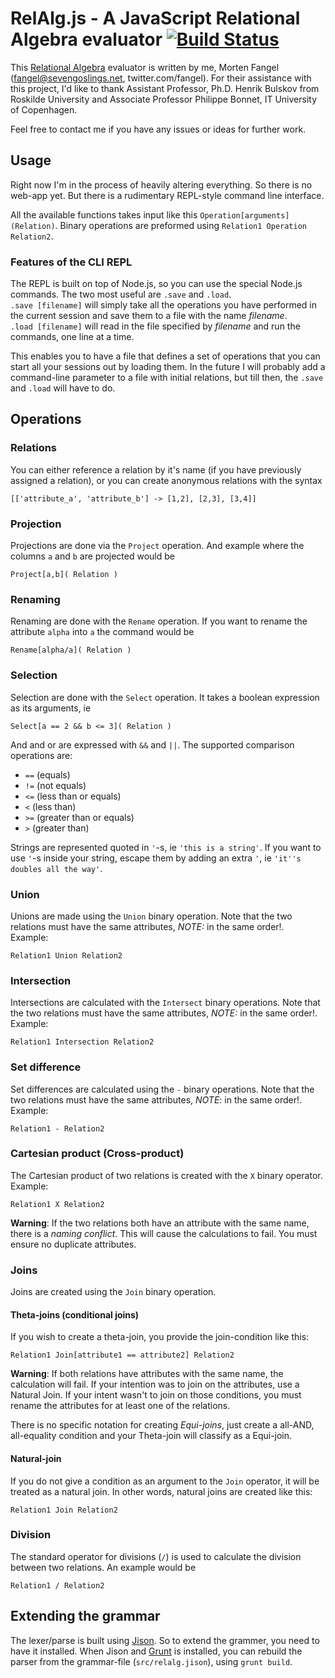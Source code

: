 # RelAlg.js - A JavaScript Relational Algebra evaluator [![Build Status](https://travis-ci.org/fangel/RelAlg.js.png?branch=master)](https://travis-ci.org/fangel/RelAlg.js)

This [Relational Algebra][relalg] evaluator is written by me, Morten Fangel (fangel@sevengoslings.net, twitter.com/fangel). For their assistance with this project, I'd like to thank Assistant Professor, Ph.D. Henrik Bulskov from Roskilde University and Associate Professor Philippe Bonnet, IT University of Copenhagen.

Feel free to contact me if you have any issues or ideas for further work.

## Usage

Right now I'm in the process of heavily altering everything. So there is no web-app yet. But there is a rudimentary REPL-style command line interface.

All the available functions takes input like this `Operation[arguments](Relation)`. Binary operations are 
preformed using `Relation1 Operation Relation2`.

### Features of the CLI REPL

The REPL is built on top of Node.js, so you can use the special Node.js commands. The two most useful are `.save` and `.load`.   
`.save [filename]` will simply take all the operations you have performed in the current session and save them to a file with the name _filename_.  
`.load [filename]` will read in the file specified by _filename_ and run the commands, one line at a time.

This enables you to have a file that defines a set of operations that you can start all your sessions out by loading them. In the future I will probably add a command-line parameter to a file with initial relations, but till then, the `.save` and `.load` will have to do.

## Operations

### Relations

You can either reference a relation by it's name (if you have previously assigned a relation), or you can create anonymous relations with the syntax

	[['attribute_a', 'attribute_b'] -> [1,2], [2,3], [3,4]]

### Projection

Projections are done via the `Project` operation. And example where the columns `a` and `b` are projected would be

	Project[a,b]( Relation )
	
### Renaming

Renaming are done with the `Rename` operation. If you want to rename the attribute `alpha` into `a` the command would be

	Rename[alpha/a]( Relation )
	
### Selection

Selection are done with the `Select` operation. It takes a boolean expression as its arguments, ie

	Select[a == 2 && b <= 3]( Relation )
	
And and or are expressed with `&&` and `||`. The supported comparison operations are:

 * `==` (equals)
 * `!=` (not equals)
 * `<=` (less than or equals)
 * `<` (less than)
 * `>=` (greater than or equals)
 * `>` (greater than)

Strings are represented quoted in `'`-s, ie `'this is a string'`. If you want to use `'`-s inside your string, escape them by adding an extra `'`, ie `'it''s doubles all the way'`.

### Union

Unions are made using the `Union` binary operation. Note that the two relations must have the same attributes, _NOTE:_ in the same order!.  
Example:

	Relation1 Union Relation2
	
### Intersection

Intersections are calculated with the `Intersect` binary operations. Note that the two relations must have the same attributes, _NOTE:_ in the same order!.  
Example:

	Relation1 Intersection Relation2

### Set difference

Set differences are calculated using the `-` binary operations. Note that the two relations must have the same attributes, _NOTE_: in the same order!.  
Example:

	Relation1 - Relation2
	
### Cartesian product (Cross-product)

The Cartesian product of two relations is created with the `X` binary operator.  
Example:

	Relation1 X Relation2
	
**Warning**: If the two relations both have an attribute with the same name, there is a _naming conflict_. 
This will cause the calculations to fail. You must ensure no duplicate attributes.

### Joins

Joins are created using the `Join` binary operation. 

#### Theta-joins (conditional joins)

If you wish to create a theta-join, you provide the join-condition like this:

	Relation1 Join[attribute1 == attribute2] Relation2
	
**Warning**: If both relations have attributes with the same name, the calculation will fail. If your intention was to join on the attributes, use a Natural Join. If your intent wasn't to join on those conditions, you must rename the attributes for at least one of the relations.

There is no specific notation for creating _Equi-joins_, just create a all-AND, all-equality condition and
your Theta-join will classify as a Equi-join.

#### Natural-join

If you do not give a condition as an argument to the `Join` operator, it will be treated as a natural join. 
In other words, natural joins are created like this:

	Relation1 Join Relation2
	
### Division

The standard operator for divisions (`/`) is used to calculate the division between two relations.
An example would be

	Relation1 / Relation2

## Extending the grammar

The lexer/parse is built using [Jison][jison]. So to extend the grammer, you need to have it installed.
When Jison and [Grunt][grunt] is installed, you can rebuild the parser from the grammar-file (`src/relalg.jison`), using
`grunt build`.

[relalg]: http://www.wikipedia.org/wiki/Relational_Algebra
[jison]: http://zaach.github.com/jison/
[grunt]: http://gruntjs.com